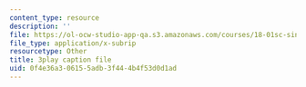 ```yaml
---
content_type: resource
description: ''
file: https://ol-ocw-studio-app-qa.s3.amazonaws.com/courses/18-01sc-single-variable-calculus-fall-2010/0f4e36a306155adb3f444b4f53d0d1ad_oTTo3qP0Z-I.srt
file_type: application/x-subrip
resourcetype: Other
title: 3play caption file
uid: 0f4e36a3-0615-5adb-3f44-4b4f53d0d1ad
---
```

